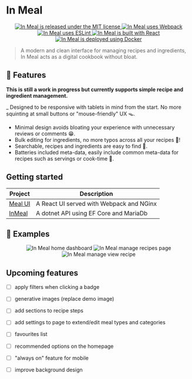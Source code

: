 # In Meal

<p align="center">
    <a href="https://github.com/albert118/InMeal/blob/master/LICENSE">
        <img src="https://img.shields.io/badge/License-MIT-yellow.svg" alt="In Meal is released under the MIT license" />
    </a>
    <a href="https://github.com/albert118/InMeal/blob/master/meal-ui/webpack.common.js">
        <img src="https://badges.aleen42.com/src/webpack.svg" alt="In Meal uses Webpack" />
    </a>
    <a href="https://github.com/albert118/InMeal/blob/master/meal-ui/README.md">
        <img src="https://badges.aleen42.com/src/eslint.svg" alt="In Meal uses ESLint" />
    </a>
    <a href="https://github.com/albert118/InMeal/blob/master/meal-ui/README.md">
        <img src="https://badges.aleen42.com/src/react.svg" alt="In Meal is built with React" />
    </a>
    <a href="https://github.com/albert118/InMeal/blob/master/meal-ui/Dockerfile">
        <img src="https://badges.aleen42.com/src/docker.svg" alt="In Meal is deployed using Docker" />
    </a>
</p>

> A modern and clean interface for managing recipes and ingredients, In Meal acts as a digital cookbook without bloat.

## 🍇 Features

**This is still a work in progress but currently supports simple recipe and ingredient management.**

\_ Designed to be responsive with tablets in mind from the start. No more squinting at small buttons or "mouse-friendly" UX 🪤.

- Minimal design avoids bloating your experience with unnecessary reviews or comments 😁.
- Bulk editing for ingredients, no more typos across all your recipes 🔏!
- Searchable, recipes and ingredients are easy to find 🔎.
- Batteries included meta-data, easily include common meta-data for recipes such as servings or cook-time 🔋.

## Getting started

| Project                        | Description                              |
| ------------------------------ | ---------------------------------------- |
| [Meal UI](./meal-ui/README.md) | A React UI served with Webpack and NGinx |
| [InMeal](./InMeal/README.md)   | A dotnet API using EF Core and MariaDb   |

## 👀 Examples

<p >
<p align="center">
    <img src="https://github.com/albert118/InMeal/assets/26985949/191c66c9-d73a-4015-b38d-b4f92909838c" alt="In Meal home dashboard" />
    <img src="https://github.com/albert118/InMeal/assets/26985949/67031ded-b9b3-4d10-ad70-60987e9e0ea1" alt="In Meal manage recipes page" />
    <img src="https://github.com/albert118/InMeal/assets/26985949/4945052f-8f5b-4d2d-b66d-df3a88ba09aa" alt="In Meal manage view recipe" />
</p>

## Upcoming features

- [ ] apply filters when clicking a badge
- [ ] generative images (replace demo image)
- [ ] add sections to recipe steps
- [ ] add settings to page to extend/edit meal types and categories
- [ ] favourites list
- [ ] recommended options on the homepage
- [ ] "always on" feature for mobile
- [ ] improve background design



